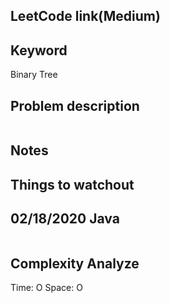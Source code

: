 ## LeetCode link(Medium)


## Keyword
Binary Tree

## Problem description
```

```



## Notes


## Things to watchout

## 02/18/2020 Java

```java


```
## Complexity Analyze
Time: O
Space: O